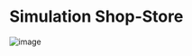 # Simulation Shop-Store

![image](https://user-images.githubusercontent.com/2658040/208326078-02d85dcb-260a-44fb-8dc8-251a2298bda7.png)
